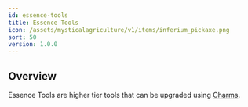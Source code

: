 ```yaml
---
id: essence-tools
title: Essence Tools
icon: /assets/mysticalagriculture/v1/items/inferium_pickaxe.png
sort: 50
version: 1.0.0
---
```


## Overview

Essence Tools are higher tier tools that can be upgraded using [Charms](charms.md).
